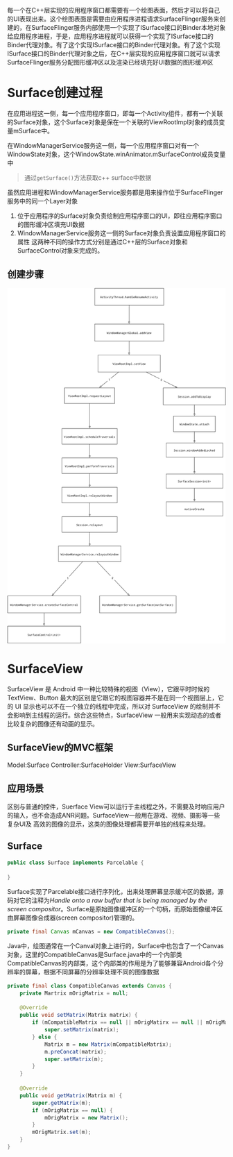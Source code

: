 每一个在C++层实现的应用程序窗口都需要有一个绘图表面，然后才可以将自己的UI表现出来。这个绘图表面是需要由应用程序进程请求SurfaceFlinger服务来创建的，在SurfaceFlinger服务内部使用一个实现了ISurface接口的Binder本地对象给应用程序进程，于是，应用程序进程就可以获得一个实现了ISurface接口的Binder代理对象。有了这个实现ISurface接口的Binder代理对象。有了这个实现ISurface接口的Binder代理对象之后，在C++层实现的应用程序窗口就可以请求SurfaceFlinger服务分配图形缓冲区以及渲染已经填充好UI数据的图形缓冲区



# Surface创建过程
在应用进程这一侧，每一个应用程序窗口，即每一个Activity组件，都有一个关联的Surface对象，这个Surface对象是保在一个关联的ViewRootImpl对象的成员变量mSurface中。

在WindowManagerService服务这一侧，每一个应用程序窗口对有一个WindowState对象，这个WindowState.winAnimator.mSurfaceControl成员变量中
> 通过`getSurface()`方法获取c++ surface中数据

虽然应用进程和WindowManagerService服务都是用来操作位于SurfaceFlinger服务中的同一个Layer对象
1. 位于应用程序的Surface对象负责绘制应用程序窗口的UI，即往应用程序窗口的图形缓冲区填充UI数据
2. WindowManagerService服务这一侧的Surface对象负责设置应用程序窗口的属性
这两种不同的操作方式分别是通过C++层的Surface对象和SurfaceControl对象来完成的。


## 创建步骤
![image](../img/surface_create.png)







# SurfaceView
SurfaceView 是 Android 中一种比较特殊的视图（View），它跟平时时候的 TextView、Button 最大的区别是它跟它的视图容器并不是在同一个视图层上，它的 UI 显示也可以不在一个独立的线程中完成，所以对 SurfaceView 的绘制并不会影响到主线程的运行。综合这些特点，SurfaceView 一般用来实现动态的或者比较复杂的图像还有动画的显示。

## SurfaceView的MVC框架
Model:Surface
Controller:SurfaceHolder
View:SurfaceView

## 应用场景
区别与普通的控件，Suerface View可以运行于主线程之外，不需要及时响应用户的输入，也不会造成ANR问题。SurfaceView一般用在游戏、视频、摄影等一些复杂UI及
高效的图像的显示，这类的图像处理都需要开单独的线程来处理。

## Surface

```java
public class Surface implements Parcelable {

}
```

Surface实现了Parcelable接口进行序列化，出来处理屏幕显示缓冲区的数据，源码对它的注释为*Handle onto a raw buffer that is being managed by the screen compositor*。Surface是原始图像缓冲区的一个句柄，而原始图像缓冲区由屏幕图像合成器(screen compositor)管理的。

```java
private final Canvas mCanvas = new CompatibleCanvas();
```

Java中，绘图通常在一个Canval对象上进行的，Surface中也包含了一个Canvas对象，这里的CompatibleCanvas是Surface.java中的一个内部类
CompatibleCanvas的内部类，这个内部类的作用是为了能够兼容Android各个分辨率的屏幕，根据不同屏幕的分辨率处理不同的图像数据

```java
private final class CompatibleCanvas extends Canvas {
    private Martrix mOrigMatrix = null;

    @Override
    public void setMatrix(Matrix matrix) {
        if (mCompatibleMatrix == null || mOrigMatirx == null || mOrigMatrix.equals(matrix)) {
            super.setMatrix(matrix);
        } else {
            Matrix m = new Matrix(mCompatibleMatrix);
            m.preConcat(matrix);
            super.setMatrix(m);
        }
    }

    @Override
    public void getMatrix(Matrix m) {
        super.getMatrix(m);
        if (mOrigMatrix == null) {
            mOrigMatrix = new Matrix();
        }
        mOrigMatrix.set(m);
    }
}
```

